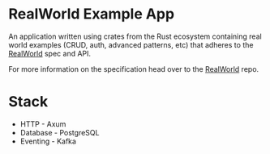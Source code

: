 
# RealWorld Example App

An application written using crates from the Rust ecosystem containing real world examples (CRUD, auth, advanced patterns, etc) that adheres to the [RealWorld](https://github.com/gothinkster/realworld) spec and API.

For more information on the specification head over to the [RealWorld](https://github.com/gothinkster/realworld) repo.

# Stack

* HTTP - Axum
* Database - PostgreSQL
* Eventing - Kafka
